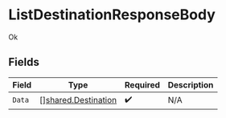 # ListDestinationResponseBody

Ok


## Fields

| Field                                                      | Type                                                       | Required                                                   | Description                                                |
| ---------------------------------------------------------- | ---------------------------------------------------------- | ---------------------------------------------------------- | ---------------------------------------------------------- |
| `Data`                                                     | [][shared.Destination](../../models/shared/destination.md) | :heavy_check_mark:                                         | N/A                                                        |